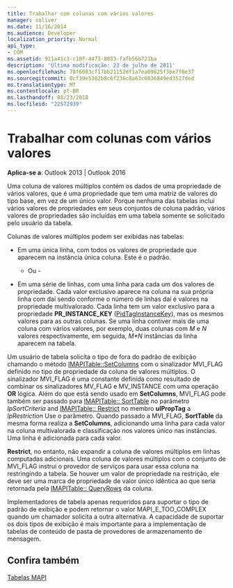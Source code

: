 ```yaml
---
title: Trabalhar com colunas com vários valores
manager: soliver
ms.date: 11/16/2014
ms.audience: Developer
localization_priority: Normal
api_type:
- COM
ms.assetid: 911a41c3-c10f-4473-8853-fafb56b721ba
description: 'Última modificação: 23 de julho de 2011'
ms.openlocfilehash: 78f6083cf17bb21152df1a7ea09825f3be7f0e37
ms.sourcegitcommit: 0cf39e5382b8c6f236c8a63c6036849ed3527ded
ms.translationtype: MT
ms.contentlocale: pt-BR
ms.lasthandoff: 08/23/2018
ms.locfileid: "22572939"
---
```

# <a name="working-with-multivalued-columns"></a>Trabalhar com colunas com vários valores

  
  
**Aplica-se a**: Outlook 2013 | Outlook 2016 
  
Uma coluna de valores múltiplos contém os dados de uma propriedade de vários valores, que é uma propriedade que tem uma matriz de valores do tipo base, em vez de um único valor. Porque nenhuma das tabelas inclui vários valores de propriedades em seus conjuntos de coluna padrão, vários valores de propriedades são incluídas em uma tabela somente se solicitado pelo usuário da tabela. 
  
Colunas de valores múltiplos podem ser exibidas nas tabelas:
  
- Em uma única linha, com todos os valores de propriedade que aparecem na instância única coluna. Este é o padrão.
    
    - Ou -
    
- Em uma série de linhas, com uma linha para cada um dos valores de propriedade. Cada valor exclusivo aparece na coluna na sua própria linha com daí sendo conforme o número de linhas daí é valores na propriedade multivalorado. Cada linha tem um valor exclusivo para a propriedade **PR_INSTANCE_KEY** ([PidTagInstanceKey](pidtaginstancekey-canonical-property.md)), mas os mesmos valores para as outras colunas. Se uma linha contiver mais de uma coluna com vários valores, por exemplo, duas colunas com _M_ e _N_ valores respectivamente, em seguida, _M\*N_ instâncias da linha aparecem na tabela. 
    
Um usuário de tabela solicita o tipo de fora do padrão de exibição chamando o método [IMAPITable::SetColumns](imapitable-setcolumns.md) com o sinalizador MVI_FLAG definido no tipo de propriedade da coluna de valores múltiplos. O sinalizador MVI_FLAG é uma constante definida como resultado de combinar os sinalizadores MV_FLAG e MV_INSTANCE com uma operação **OR** lógica. Além do que está sendo usado em **SetColumns**, MVI_FLAG pode também ser passado para [IMAPITable:: SortTable](imapitable-sorttable.md) no parâmetro _lpSortCriteria_ and [IMAPITable:: Restrict](imapitable-restrict.md) no membro **ulPropTag** a _lpRestriction_ Use o parâmetro. Quando passado a MVI_FLAG, **SortTable** da mesma forma realiza a **SetColumns**, adicionando uma linha para cada valor na coluna multivalorada e classificação nos valores único nas instâncias. Uma linha é adicionada para cada valor. 
  
 **Restrict**, no entanto, não expandir a coluna de valores múltiplos em linhas computadas adicionais. Uma coluna de valores múltiplos com o conjunto de MVI_FLAG instrui o provedor de serviços para usar essa coluna na restringindo a tabela. Se houver um valor de propriedade na restrição, ele deve ser uma marca de propriedade de valor único idêntica ao que seria retornada pela [IMAPITable:: QueryRows](imapitable-queryrows.md) da coluna. 
  
Implementadores de tabela apenas requeridos para suportar o tipo de padrão de exibição e podem retornar o valor MAPI_E_TOO_COMPLEX quando um chamador solicita a outra alternativa. A capacidade de suportar os dois tipos de exibição é mais importante para a implementação de tabelas de conteúdo de pasta de provedores de armazenamento de mensagem. 
  
## <a name="see-also"></a>Confira também



[Tabelas MAPI](mapi-tables.md)


